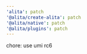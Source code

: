 ```yaml
---
'alita': patch
'@alita/create-alita': patch
'@alita/native': patch
'@alita/plugins': patch
---
```


chore: use umi rc6
